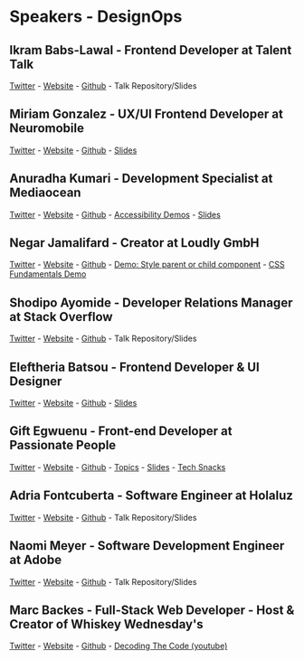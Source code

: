 # Speakers - DesignOps

## Ikram Babs-Lawal - Frontend Developer at Talent Talk
[Twitter](https://twitter.com/Code_Quinn) - [Website](https://ikrambabslawal.tech/) - [Github](https://github.com/hikky08) - Talk Repository/Slides

## Miriam Gonzalez - UX/UI Frontend Developer at Neuromobile
[Twitter](https://twitter.com/miriamgonp) - [Website](https://miriamgonzalez.dev/) - [Github](https://github.com/miriamgonp) - [Slides](https://miriamgonzalez.dev/charlas/design-systems-101)

## Anuradha Kumari - Development Specialist at Mediaocean
[Twitter](https://twitter.com/miracle_404) - [Website](https://anuk79.netlify.app/) - [Github](https://github.com/anuk79/) - [Accessibility Demos](https://explore-a11y.netlify.app/) - [Slides](https://docs.google.com/presentation/d/1NHWJEJp4AwICmLUBNd2_VctVMVIaHLPooF6BtIGIY3M/edit#slide=id.p)

## Negar Jamalifard - Creator at Loudly GmbH
[Twitter](https://twitter.com/NegarJamalifard) - [Website](https://negar.dev/) - [Github](https://github.com/negarjf) - [Demo: Style parent or child component](https://codepen.io/negarjf/pen/MWbYoRd) - [CSS Fundamentals Demo](https://codepen.io/negarjf/pen/zYoxpgz)

## Shodipo Ayomide - Developer Relations Manager at Stack Overflow
[Twitter](https://twitter.com/developerayo) - [Website](https://shodipoayomide.com/) - [Github](https://github.com/Developerayo) - Talk Repository/Slides

## Eleftheria Batsou - Frontend Developer & UI Designer
[Twitter](https://twitter.com/BatsouElef) - [Website](https://linktr.ee/eleftheriabatsou) - [Github](https://github.com/EleftheriaBatsou) - [Slides](https://drive.google.com/file/d/1NCT1M_ikh7YcrSdgqYlnQqLZkcn7Ztbo/view)

## Gift Egwuenu - Front-end Developer at Passionate People
[Twitter](https://twitter.com/lauragift_) - [Website](https://linktr.ee/lauragift_) - [Github](https://github.com/lauragift21) - [Topics](https://passionatepeople.io/tech-snacks/feb-22-2021/) - [Slides](https://docs.google.com/presentation/d/e/2PACX-1vQ2bPFWB-4bdht6hqdXCFBV72O89bjUM0JQjmifrG7TjnFmszG7OkgyHPzwCWFeQ7AyZshSl7mmWd-q/pub?start=false&loop=false&delayms=3000) - [Tech Snacks](https://passionatepeople.io/tech-snacks/feb-22-2021/)

## Adria Fontcuberta - Software Engineer at Holaluz
[Twitter](https://twitter.com/afontq) - [Website](https://afontcu.dev/) - [Github](https://github.com/afontcu) - Talk Repository/Slides

## Naomi Meyer - Software Development Engineer at Adobe
[Twitter](https://twitter.com/nae_ohmi) - [Website](https://naeohmi.com/) - [Github](https://github.com/naeohmi) - Talk Repository/Slides

## Marc Backes - Full-Stack Web Developer - Host & Creator of Whiskey Wednesday's
[Twitter](https://twitter.com/themarcba) - [Website](https://marc.dev/) - [Github](https://github.com/themarcba) - [Decoding The Code (youtube)](https://www.youtube.com/watch?v=IoCiBtnzbfs&ab_channel=MarcBackes)
